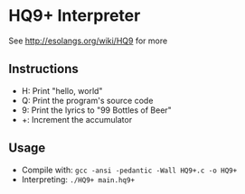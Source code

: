# HQ9+ Interpreter
See http://esolangs.org/wiki/HQ9 for more

## Instructions
+ H: Print "hello, world"
+ Q: Print the program's source code
+ 9: Print the lyrics to "99 Bottles of Beer"
+ +: Increment the accumulator

## Usage
+ Compile with: `gcc -ansi -pedantic -Wall HQ9+.c -o HQ9+`
+ Interpreting: `./HQ9+ main.hq9+`
